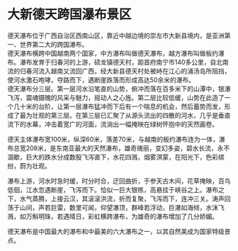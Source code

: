 # 大新德天跨国瀑布景区  
德天瀑布位于广西自治区西南山区，靠近中越边境的崇左市大新县境内，是亚洲第一、世界第二大的跨国瀑布。  
德天瀑布横跨中国越南两个国家，中方瀑布叫做德天瀑布，越方瀑布叫做板约瀑布。瀑布发育于归春河的上游，硕龙镇德天村，距首府南宁市140多公里，自北南流的归春河流入越南又流回广西，经大新县德天村处被峙在江心的浦汤岛所阻挡，使河水激石咆哮，夺路而下，遇断崖跌落而形成高达50余米的瀑布。  
德天瀑布分三层。第一层河水沿笔直的山势，俯冲而落在百多米下的山潭中，银瀑飞泻，震魂摄魄的风采与魅力，摇动人之心旌。第二层比较低缓，山势在此造了一个几十米的台阶，让第一层瀑布猛冲而下后有一个喘息的机会，然后蓄势而发，形成了最为壮观的第三层。在第三层已汇聚了从源头流出的四散的河水，几乎是垂直流下的水幕，冲击着宽广的河面，流淌出一幅掩映在绿树怀抱中的天然画卷。  

德天主体瀑布宽100米，纵深60米，落差70米，与越南的板约瀑布连为一体，瀑布总宽208米，是东南亚最大的天然瀑布，雄奇瑰丽，变幻多姿，碧水长流，永不涸歇，巨大的跌水分成数股飞泻直下，水花四溅，烟雾溟蒙，在阳光下，色彩缤纷，蔚为壮观。  

瀑布上游，河水时急时缓，时分时合，迂回曲折，于参天古木间，花草掩映，百鸟低徊，江水忽遇断崖，飞泻而下。恰似一巨大银练，高悬挂于峡谷之上。瀑布之下，水气蒸腾，上接云汉，其滚滚洪流，折而复聚，飞泻而下，连冲三关。涛声回荡于山间，声若巨雷，数里可闻，仰望瀑顶，群峰若浮动，巨瀑如海倾，水沫飞溅，如万斛明珠，若遇晴日，彩虹横跨瀑布，为雄奇的瀑布增加了几分娇媚。  

德天瀑布是中国最大的瀑布和中最美的六大瀑布之一，以其自然美成为国家特级景点。  
<!-- Last processed: 2025-07-22 03:44:21 -->
